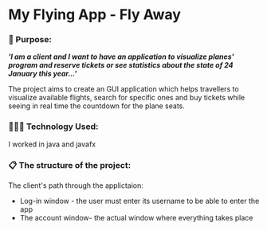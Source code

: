 <h1>My Flying App - Fly Away </h1>
<h3>🎯 Purpose: </h3>

<b><em>'I am a client and I want to have an application to visualize planes' program and reserve tickets or see statistics about the state of 24 January this year...'</em></b>
<br>
<p>The project aims to create an GUI application which helps travellers to visualize available flights, search for specific ones and buy tickets while seeing in real time the countdown for the plane seats.</p>

<h3>👩🏻‍💻 Technology Used:</h3>
<p>I worked in java and javafx</p>
<h3>📋 The structure of the project:</h3>
<p>The client's path through the applictaion:
<ul>
<li>Log-in window - the user must enter its username to be able to enter the app</li>
<li>The account window- the actual window where everything takes place</li>
</ul>
</p>
